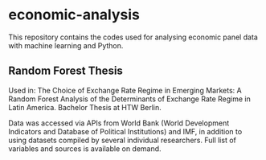 # economic-analysis

This repository contains the codes used for analysing economic panel data with machine learning and Python. 

## Random Forest Thesis
Used in: The Choice of Exchange Rate Regime in Emerging Markets: A Random Forest Analysis of the Determinants of Exchange Rate Regime in Latin America. Bachelor Thesis at HTW Berlin.

Data was accessed via APIs from World Bank (World Development Indicators and Database of Political Institutions) and IMF, in addition to using datasets compiled by several individual researchers. Full list of variables and sources is available on demand. 
